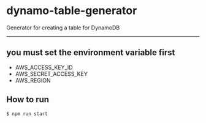 # dynamo-table-generator

Generator for creating a table for DynamoDB

<hr/>

## you must set the environment variable first
- AWS_ACCESS_KEY_ID
- AWS_SECRET_ACCESS_KEY
- AWS_REGION


## How to run
```
$ npm run start
```